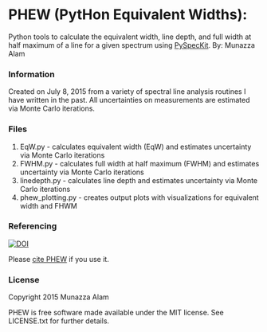 # PHEW (PytHon Equivalent Widths): 

Python tools to calculate the equivalent width, line depth, and full width at half maximum of a line for a given spectrum using  [PySpecKit](https://github.com/pyspeckit/pyspeckit). By: Munazza Alam

### Information
Created on July 8, 2015 from a variety of spectral line analysis routines I have written in the past. All uncertainties on measurements are estimated via Monte Carlo iterations. 

### Files
1. EqW.py - calculates equivalent width (EqW) and estimates uncertainty via Monte Carlo iterations
2. FWHM.py - calculates full width at half maximum (FWHM) and estimates uncertainty via Monte Carlo iterations 
3. linedepth.py - calculates line depth and estimates uncertainty via Monte Carlo iterations
4. phew_plotting.py - creates output plots with visualizations for equivalent width and FHWM

### Referencing
[![DOI](https://zenodo.org/badge/20971/munazzaalam/PHEW.svg)](https://zenodo.org/badge/latestdoi/20971/munazzaalam/PHEW)

Please [cite PHEW](https://zenodo.org/badge/latestdoi/20971/munazzaalam/PHEW) if you use it. 

### License
Copyright 2015 Munazza Alam

PHEW is free software made available under the MIT license. See LICENSE.txt for further details.